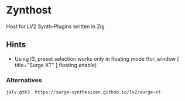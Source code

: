 # Zynthost

Host for LV2 Synth-Plugins written in Zig

## Hints

- Using I3, preset selection works only in floating mode (for_window [ title="Surge XT" ] floating enable)

### Alternatives

```bash
jalv.gtk3  https://surge-synthesizer.github.io/lv2/surge-xt
```
